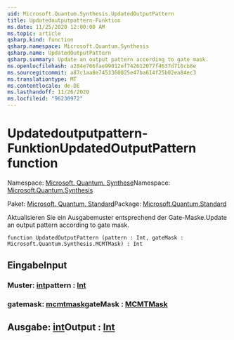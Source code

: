 ```yaml
---
uid: Microsoft.Quantum.Synthesis.UpdatedOutputPattern
title: Updatedoutputpattern-Funktion
ms.date: 11/25/2020 12:00:00 AM
ms.topic: article
qsharp.kind: function
qsharp.namespace: Microsoft.Quantum.Synthesis
qsharp.name: UpdatedOutputPattern
qsharp.summary: Update an output pattern according to gate mask.
ms.openlocfilehash: a284e766fae99012ef742612077f4637d716cb8e
ms.sourcegitcommit: a87c1aa8e7453360025e47ba614f25b02ea84ec3
ms.translationtype: MT
ms.contentlocale: de-DE
ms.lasthandoff: 11/26/2020
ms.locfileid: "96230972"
---
```

# <a name="updatedoutputpattern-function"></a><span data-ttu-id="3eb6e-102">Updatedoutputpattern-Funktion</span><span class="sxs-lookup"><span data-stu-id="3eb6e-102">UpdatedOutputPattern function</span></span>

<span data-ttu-id="3eb6e-103">Namespace: [Microsoft. Quantum. Synthese](xref:Microsoft.Quantum.Synthesis)</span><span class="sxs-lookup"><span data-stu-id="3eb6e-103">Namespace: [Microsoft.Quantum.Synthesis](xref:Microsoft.Quantum.Synthesis)</span></span>

<span data-ttu-id="3eb6e-104">Paket: [Microsoft. Quantum. Standard](https://nuget.org/packages/Microsoft.Quantum.Standard)</span><span class="sxs-lookup"><span data-stu-id="3eb6e-104">Package: [Microsoft.Quantum.Standard](https://nuget.org/packages/Microsoft.Quantum.Standard)</span></span>


<span data-ttu-id="3eb6e-105">Aktualisieren Sie ein Ausgabemuster entsprechend der Gate-Maske.</span><span class="sxs-lookup"><span data-stu-id="3eb6e-105">Update an output pattern according to gate mask.</span></span>

```qsharp
function UpdatedOutputPattern (pattern : Int, gateMask : Microsoft.Quantum.Synthesis.MCMTMask) : Int
```


## <a name="input"></a><span data-ttu-id="3eb6e-106">Eingabe</span><span class="sxs-lookup"><span data-stu-id="3eb6e-106">Input</span></span>

### <a name="pattern--int"></a><span data-ttu-id="3eb6e-107">Muster: [int](xref:microsoft.quantum.lang-ref.int)</span><span class="sxs-lookup"><span data-stu-id="3eb6e-107">pattern : [Int](xref:microsoft.quantum.lang-ref.int)</span></span>




### <a name="gatemask--mcmtmask"></a><span data-ttu-id="3eb6e-108">gatemask: [mcmtmask](xref:Microsoft.Quantum.Synthesis.MCMTMask)</span><span class="sxs-lookup"><span data-stu-id="3eb6e-108">gateMask : [MCMTMask](xref:Microsoft.Quantum.Synthesis.MCMTMask)</span></span>





## <a name="output--int"></a><span data-ttu-id="3eb6e-109">Ausgabe: [int](xref:microsoft.quantum.lang-ref.int)</span><span class="sxs-lookup"><span data-stu-id="3eb6e-109">Output : [Int](xref:microsoft.quantum.lang-ref.int)</span></span>

